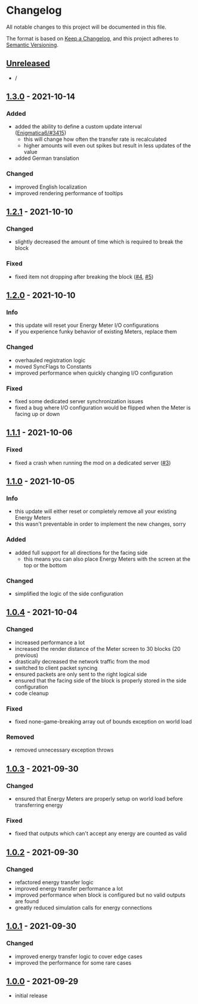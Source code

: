 # Changelog

All notable changes to this project will be documented in this file.

The format is based on [Keep a Changelog],
and this project adheres to [Semantic Versioning].

## [Unreleased]
- /


## [1.3.0] - 2021-10-14

### Added
- added the ability to define a custom update interval ([Enigmatica6/#3415])
  - this will change how often the transfer rate is recalculated
  - higher amounts will even out spikes but result in less updates of the value
- added German translation

### Changed
- improved English localization
- improved rendering performance of tooltips

<!-- Links -->
[Enigmatica6/#3415]: https://github.com/NillerMedDild/Enigmatica6/issues/3415


## [1.2.1] - 2021-10-10

### Changed
- slightly decreased the amount of time which is required to break the block

### Fixed
- fixed item not dropping after breaking the block ([#4], [#5])

<!-- Links -->
[#4]: https://github.com/AlmostReliable/minecraft_energymeter/issues/4
[#5]: https://github.com/AlmostReliable/minecraft_energymeter/pull/5


## [1.2.0] - 2021-10-10

### Info
- this update will reset your Energy Meter I/O configurations
- if you experience funky behavior of existing Meters, replace them

### Changed
- overhauled registration logic
- moved SyncFlags to Constants
- improved performance when quickly changing I/O configuration

### Fixed
- fixed some dedicated server synchronization issues
- fixed a bug where I/O configuration would be flipped when the Meter is facing up or down


## [1.1.1] - 2021-10-06

### Fixed
- fixed a crash when running the mod on a dedicated server ([#3])

<!-- Links -->
[#3]: https://github.com/AlmostReliable/minecraft_energymeter/issues/3


## [1.1.0] - 2021-10-05

### Info
- this update will either reset or completely remove all your existing Energy Meters
- this wasn't preventable in order to implement the new changes, sorry

### Added
- added full support for all directions for the facing side
  - this means you can also place Energy Meters with the screen at the top or the bottom

### Changed
- simplified the logic of the side configuration


## [1.0.4] - 2021-10-04

### Changed
- increased performance a lot
- increased the render distance of the Meter screen to 30 blocks (20 previous)
- drastically decreased the network traffic from the mod
- switched to client packet syncing
- ensured packets are only sent to the right logical side
- ensured that the facing side of the block is properly stored in the side configuration
- code cleanup

### Fixed
- fixed none-game-breaking array out of bounds exception on world load

### Removed
- removed unnecessary exception throws


## [1.0.3] - 2021-09-30

### Changed
- ensured that Energy Meters are properly setup on world load before transferring energy

### Fixed
- fixed that outputs which can't accept any energy are counted as valid


## [1.0.2] - 2021-09-30

### Changed
- refactored energy transfer logic
- improved energy transfer performance a lot
- improved performance when block is configured but no valid outputs are found
- greatly reduced simulation calls for energy connections


## [1.0.1] - 2021-09-30

### Changed
- improved energy transfer logic to cover edge cases
- improved the performance for some rare cases


## [1.0.0] - 2021-09-29
- initial release

<!-- Links -->
[keep a changelog]: https://keepachangelog.com/en/1.0.0/
[semantic versioning]: https://semver.org/spec/v2.0.0.html

<!-- Versions -->
[unreleased]: https://github.com/AlmostReliable/minecraft_energymeter/compare/v1.16-1.3.0...HEAD
[1.3.0]: https://github.com/AlmostReliable/minecraft_energymeter/compare/v1.16-1.2.1..v1.16-1.3.0
[1.2.1]: https://github.com/AlmostReliable/minecraft_energymeter/compare/v1.16-1.2.0..v1.16-1.2.1
[1.2.0]: https://github.com/AlmostReliable/minecraft_energymeter/compare/v1.16-1.1.1..v1.16-1.2.0
[1.1.1]: https://github.com/AlmostReliable/minecraft_energymeter/compare/v1.16-1.1.0..v1.16-1.1.1
[1.1.0]: https://github.com/AlmostReliable/minecraft_energymeter/compare/v1.16-1.0.4..v1.16-1.1.0
[1.0.4]: https://github.com/AlmostReliable/minecraft_energymeter/compare/v1.16-1.0.3..v1.16-1.0.4
[1.0.3]: https://github.com/AlmostReliable/minecraft_energymeter/compare/v1.16-1.0.2..v1.16-1.0.3
[1.0.2]: https://github.com/AlmostReliable/minecraft_energymeter/compare/v1.16-1.0.1..v1.16-1.0.2
[1.0.1]: https://github.com/AlmostReliable/minecraft_energymeter/compare/v1.16-1.0.0..v1.16-1.0.1
[1.0.0]: https://github.com/AlmostReliable/minecraft_energymeter/releases/tag/v1.16-1.0.0